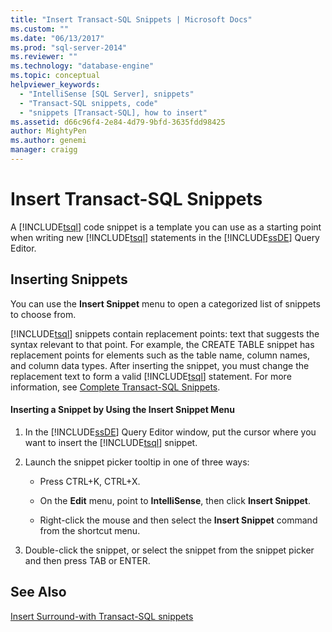 ```yaml
---
title: "Insert Transact-SQL Snippets | Microsoft Docs"
ms.custom: ""
ms.date: "06/13/2017"
ms.prod: "sql-server-2014"
ms.reviewer: ""
ms.technology: "database-engine"
ms.topic: conceptual
helpviewer_keywords: 
  - "IntelliSense [SQL Server], snippets"
  - "Transact-SQL snippets, code"
  - "snippets [Transact-SQL], how to insert"
ms.assetid: d66c96f4-2e84-4d79-9bfd-3635fdd98425
author: MightyPen
ms.author: genemi
manager: craigg
---
```

# Insert Transact-SQL Snippets
  A [!INCLUDE[tsql](../../includes/tsql-md.md)] code snippet is a template you can use as a starting point when writing new [!INCLUDE[tsql](../../includes/tsql-md.md)] statements in the [!INCLUDE[ssDE](../../includes/ssde-md.md)] Query Editor.  
  
## Inserting Snippets  
 You can use the **Insert Snippet** menu to open a categorized list of snippets to choose from.  
  
 [!INCLUDE[tsql](../../includes/tsql-md.md)] snippets contain replacement points: text that suggests the syntax relevant to that point. For example, the CREATE TABLE snippet has replacement points for elements such as the table name, column names, and column data types. After inserting the snippet, you must change the replacement text to form a valid [!INCLUDE[tsql](../../includes/tsql-md.md)] statement. For more information, see [Complete Transact-SQL Snippets](complete-transact-sql-snippets.md).  
  
#### Inserting a Snippet by Using the Insert Snippet Menu  
  
1.  In the [!INCLUDE[ssDE](../../includes/ssde-md.md)] Query Editor window, put the cursor where you want to insert the [!INCLUDE[tsql](../../includes/tsql-md.md)] snippet.  
  
2.  Launch the snippet picker tooltip in one of three ways:  
  
    -   Press CTRL+K, CTRL+X.  
  
    -   On the **Edit** menu, point to **IntelliSense**, then click **Insert Snippet**.  
  
    -   Right-click the mouse and then select the **Insert Snippet** command from the shortcut menu.  
  
3.  Double-click the snippet, or select the snippet from the snippet picker and then press TAB or ENTER.  
  
## See Also  
 [Insert Surround-with Transact-SQL snippets](insert-surround-with-transact-sql-snippets.md)  
  
  
